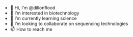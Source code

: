 - 👋 Hi, I’m @dillonflood
- 👀 I’m interested in biotechnology
- 🌱 I’m currently learning science 
- 💞️ I’m looking to collaborate on sequencing technologies
- 📫 How to reach me 

<!---
dillonflood/dillonflood is a ✨ special ✨ repository because its `README.md` (this file) appears on your GitHub profile.
You can click the Preview link to take a look at your changes.
--->
